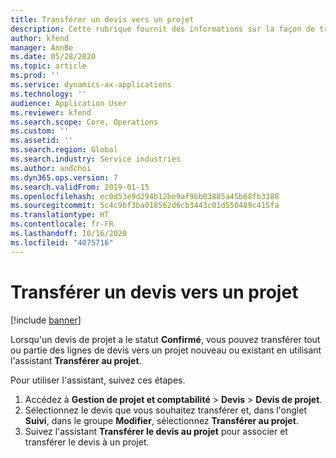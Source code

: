 ```yaml
---
title: Transférer un devis vers un projet
description: Cette rubrique fournit des informations sur la façon de transférer un devis vers un projet nouveau ou existant.
author: kfend
manager: AnnBe
ms.date: 05/28/2020
ms.topic: article
ms.prod: ''
ms.service: dynamics-ax-applications
ms.technology: ''
audience: Application User
ms.reviewer: kfend
ms.search.scope: Core, Operations
ms.custom: ''
ms.assetid: ''
ms.search.region: Global
ms.search.industry: Service industries
ms.author: andchoi
ms.dyn365.ops.version: 7
ms.search.validFrom: 2019-01-15
ms.openlocfilehash: ec0d53e9d294b12be9af9bb03885a45b68fb3388
ms.sourcegitcommit: 5c4c9bf3ba018562d6cb3443c01d550489c415fa
ms.translationtype: HT
ms.contentlocale: fr-FR
ms.lasthandoff: 10/16/2020
ms.locfileid: "4075716"
---
```

# <a name="transfer-a-quotation-to-a-project"></a>Transférer un devis vers un projet

[!include [banner](../includes/banner.md)]

Lorsqu'un devis de projet a le statut **Confirmé**, vous pouvez transférer tout ou partie des lignes de devis vers un projet nouveau ou existant en utilisant l'assistant **Transférer au projet**. 

Pour utiliser l'assistant, suivez ces étapes.

1. Accédez à **Gestion de projet et comptabilité** > **Devis** > **Devis de projet**.
2. Sélectionnez le devis que vous souhaitez transférer et, dans l'onglet **Suivi**, dans le groupe **Modifier**, sélectionnez **Transférer au projet**.
3. Suivez l'assistant **Transférer le devis au projet** pour associer et transférer le devis à un projet.
